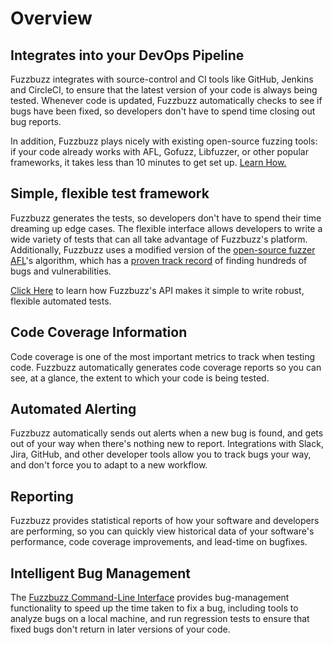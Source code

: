# Overview

## Integrates into your DevOps Pipeline

Fuzzbuzz integrates with source-control and CI tools like GitHub, Jenkins and CircleCI, to ensure that the latest version of your code is always being tested. Whenever code is updated, Fuzzbuzz automatically checks to see if bugs have been fixed, so developers don't have to spend time closing out bug reports.

In addition, Fuzzbuzz plays nicely with existing open-source fuzzing tools: if your code already works with AFL, Gofuzz, Libfuzzer, or other popular frameworks, it takes less than 10 minutes to get set up. [Learn How.](../developer-documentation/porting-targets-to-fuzzbuzz/)

## Simple, flexible test framework

Fuzzbuzz generates the tests, so developers don't have to spend their time dreaming up edge cases. The flexible interface allows developers to write a wide variety of tests that can all take advantage of Fuzzbuzz's platform. Additionally, Fuzzbuzz uses a modified version of the [open-source fuzzer AFL](http://lcamtuf.coredump.cx/afl/)'s algorithm, which has a [proven track record](http://lcamtuf.coredump.cx/afl/#bugs) of finding hundreds of bugs and vulnerabilities.

[Click Here](../developer-documentation/targets.md) to learn how Fuzzbuzz's API makes it simple to write robust, flexible automated tests.

## Code Coverage Information

Code coverage is one of the most important metrics to track when testing code. Fuzzbuzz automatically generates code coverage reports so you can see, at a glance, the extent to which your code is being tested.

## Automated Alerting

Fuzzbuzz automatically sends out alerts when a new bug is found, and gets out of your way when there's nothing new to report. Integrations with Slack, Jira, GitHub, and other developer tools allow you to track bugs your way, and don't force you to adapt to a new workflow.

## Reporting

Fuzzbuzz provides statistical reports of how your software and developers are performing, so you can quickly view historical data of your software's performance, code coverage improvements, and lead-time on bugfixes.

## Intelligent Bug Management

The [Fuzzbuzz Command-Line Interface](../reference/cli.md) provides bug-management functionality to speed up the time taken to fix a bug, including tools to analyze bugs on a local machine, and run regression tests to ensure that fixed bugs don't return in later versions of your code.

